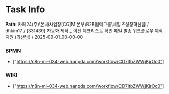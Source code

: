 # Task Info

**Path:** 카페24(주)\본사사업장\[CG]MI본부\B2B협력그룹\세일즈성장혁신팀 / dhkim17 / [331439] 자동화 제작 _ 이전 체크리스트 확인 메일 발송 워크플로우 제작 지원 (의선님) / 2025-09-01_00-00-00

### BPMN
- ["https://n8n-mi-034-web.hanpda.com/workflow/CD7ltbZWWjKjrOc0"]

### WIKI
- ["https://n8n-mi-034-web.hanpda.com/workflow/CD7ltbZWWjKjrOc0"]

